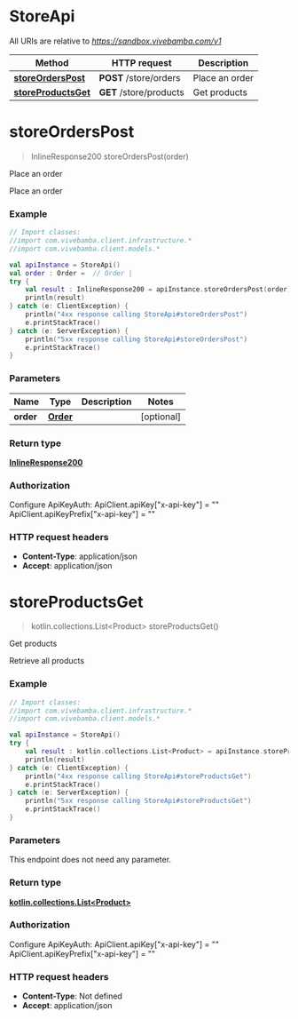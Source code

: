 # StoreApi

All URIs are relative to *https://sandbox.vivebamba.com/v1*

Method | HTTP request | Description
------------- | ------------- | -------------
[**storeOrdersPost**](StoreApi.md#storeOrdersPost) | **POST** /store/orders | Place an order
[**storeProductsGet**](StoreApi.md#storeProductsGet) | **GET** /store/products | Get products


<a name="storeOrdersPost"></a>
# **storeOrdersPost**
> InlineResponse200 storeOrdersPost(order)

Place an order

Place an order

### Example
```kotlin
// Import classes:
//import com.vivebamba.client.infrastructure.*
//import com.vivebamba.client.models.*

val apiInstance = StoreApi()
val order : Order =  // Order | 
try {
    val result : InlineResponse200 = apiInstance.storeOrdersPost(order)
    println(result)
} catch (e: ClientException) {
    println("4xx response calling StoreApi#storeOrdersPost")
    e.printStackTrace()
} catch (e: ServerException) {
    println("5xx response calling StoreApi#storeOrdersPost")
    e.printStackTrace()
}
```

### Parameters

Name | Type | Description  | Notes
------------- | ------------- | ------------- | -------------
 **order** | [**Order**](Order.md)|  | [optional]

### Return type

[**InlineResponse200**](InlineResponse200.md)

### Authorization


Configure ApiKeyAuth:
    ApiClient.apiKey["x-api-key"] = ""
    ApiClient.apiKeyPrefix["x-api-key"] = ""

### HTTP request headers

 - **Content-Type**: application/json
 - **Accept**: application/json

<a name="storeProductsGet"></a>
# **storeProductsGet**
> kotlin.collections.List&lt;Product&gt; storeProductsGet()

Get products

Retrieve all products

### Example
```kotlin
// Import classes:
//import com.vivebamba.client.infrastructure.*
//import com.vivebamba.client.models.*

val apiInstance = StoreApi()
try {
    val result : kotlin.collections.List<Product> = apiInstance.storeProductsGet()
    println(result)
} catch (e: ClientException) {
    println("4xx response calling StoreApi#storeProductsGet")
    e.printStackTrace()
} catch (e: ServerException) {
    println("5xx response calling StoreApi#storeProductsGet")
    e.printStackTrace()
}
```

### Parameters
This endpoint does not need any parameter.

### Return type

[**kotlin.collections.List&lt;Product&gt;**](Product.md)

### Authorization


Configure ApiKeyAuth:
    ApiClient.apiKey["x-api-key"] = ""
    ApiClient.apiKeyPrefix["x-api-key"] = ""

### HTTP request headers

 - **Content-Type**: Not defined
 - **Accept**: application/json

